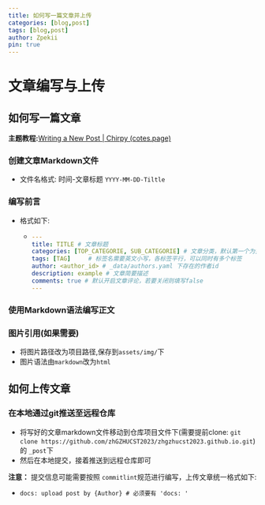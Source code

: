 ```yaml
---
title: 如何写一篇文章并上传
categories: [blog,post]
tags: [blog,post]
author: Zpekii
pin: true
---
```


# 文章编写与上传

## 如何写一篇文章

**主题教程:**[Writing a New Post | Chirpy (cotes.page)](https://chirpy.cotes.page/posts/write-a-new-post/)

### 创建文章Markdown文件

- 文件名格式: 时间-文章标题 `YYYY-MM-DD-Tiltle`

### 编写前言

- 格式如下:

  - ```yaml
    ---
    title: TITLE # 文章标题
    categories: [TOP_CATEGORIE, SUB_CATEGORIE] # 文章分类，默认第一个为主分类，后面的为子分类，
    tags: [TAG]     # 标签名需要英文小写，各标签平行，可以同时有多个标签 
    author: <author_id> # _data/authors.yaml 下存在的作者id
    description: example # 文章简要描述
    comments: true # 默认开启文章评论，若要关闭则填写false
    ---
    ```

    

### 使用Markdown语法编写正文

### 图片引用(如果需要)

- 将图片路径改为项目路径,保存到`assets/img/`下
- 图片语法由`markdown`改为`html`

## 如何上传文章

### 在本地通过git推送至远程仓库

- 将写好的文章markdown文件移动到仓库项目文件下(需要提前clone: `git clone https://github.com/zhGZHUCST2023/zhgzhucst2023.github.io.git`)的 `_post`下
- 然后在本地提交，接着推送到远程仓库即可

**注意：** 提交信息可能需要按照 `commitlint`规范进行编写，上传文章统一格式如下:

- ```
  docs: upload post by {Author} # 必须要有 'docs: '
  ```

  

